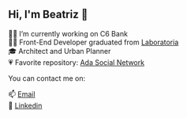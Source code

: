 ## Hi, I'm Beatriz 👋

<p align="left">
  👩‍💻  I’m currently working on C6 Bank <br>
  👩‍🎓 Front-End Developer graduated from <a href="https://www.laboratoria.la/"> Laboratoria </a> <br>
  🎓 Architect and Urban Planner <br>
  💗 Favorite repository: <a href="[https://github.com/beatrizpenalva/ada-social-network]">Ada Social Network </a> <br>
  
  You can contact me on:
  
  📫 <a href="mailto:biapenalva@gmail.com"> Email </a> <br>
  💼 <a href="https://www.linkedin.com/in/beatrizpenalva/"> Linkedin </a> <br>  
</p>
